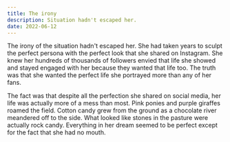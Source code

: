 ```yaml
---
title: The irony
description: Situation hadn't escaped her.
date: 2022-06-12
---
```


The irony of the situation hadn't escaped her. She had taken years to sculpt the perfect persona with the perfect look that she shared on Instagram. She knew her hundreds of thousands of followers envied that life she showed and stayed engaged with her because they wanted that life too. The truth was that she wanted the perfect life she portrayed more than any of her fans.

The fact was that despite all the perfection she shared on social media, her life was actually more of a mess than most. Pink ponies and purple giraffes roamed the field. Cotton candy grew from the ground as a chocolate river meandered off to the side. What looked like stones in the pasture were actually rock candy. Everything in her dream seemed to be perfect except for the fact that she had no mouth.